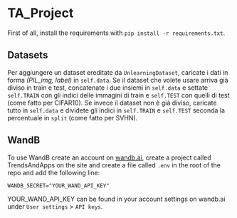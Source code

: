 # TA_Project

First of all, install the requirements with `pip install -r requirements.txt`.

## Datasets

Per aggiungere un dataset ereditate da `UnlearningDataset`, caricate i dati in forma _(PIL_img, label)_ in `self.data`. Se il dataset che volete usare arriva già diviso in train e test, concatenate i due insiemi in `self.data` e settate `self.TRAIN` con gli indici delle immagini di train e `self.TEST` con quelli di test (come fatto per CIFAR10). Se invece il dataset non è già diviso, caricate tutto in `self.data` e dividete gli indici in `self.TRAIN` e `self.TEST` seconda la percentuale in `split` (come fatto per SVHN).

## WandB

To use WandB create an account on [wandb.ai](https://wandb.ai), create a project called TrendsAndApps on the site and create a file called `.env` in the root of the repo and add the following line:

```
WANDB_SECRET="YOUR_WAND_API_KEY"
```

YOUR_WAND_API_KEY can be found in your account settings on wandb.ai under `User settings` > `API keys`.

